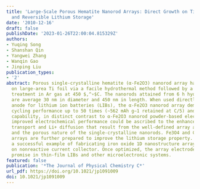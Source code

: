 ```yaml
---
title: 'Large-Scale Porous Hematite Nanorod Arrays: Direct Growth on Titanium Foil
  and Reversible Lithium Storage'
date: '2010-12-16'
draft: false
publishDate: '2023-01-26T22:00:04.815329Z'
authors:
- Yuqing Song
- Shanshan Qin
- Yangwei Zhang
- Wanqin Gao
- Jinping Liu
publication_types:
- '2'
abstract: Porous single-crystalline hematite (α-Fe2O3) nanorod array has been synthesized
  on large-area Ti foil via a facile hydrothermal method followed by a simple annealing
  treatment in Ar gas at 450 $,^∘$C. The nanorods attained from 6 h hydrothermal reaction
  are average 30 nm in diameter and 450 nm in length. When used directly as additive-free
  anode for lithium ion batteries (LIBs), the α-Fe2O3 nanorod array demonstrates excellent
  cycling performance up to 50 times (∼562 mAh g−1 retained at C/5) and good rate
  capability, in distinct contrast to α-Fe2O3 nanorod powder-based electrode. The
  improved electrochemical performance could be ascribed to the enhanced electron
  transport and Li+ diffusion that result from the well-defined array architecture
  and the porous nature of the single-crystalline nanorods. Fe3O4 and C/α-Fe2O3 nanorod
  arrays are further prepared to improve the lithium storage property. Our work represents
  a successful example of fabricating iron oxide 1D nanostructure arrays directly
  on nonreactive current collector. Once optimized, the array electrode may hold great
  promise in thin-film LIBs and other microelectronic systems.
featured: false
publication: '*The Journal of Physical Chemistry C*'
url_pdf: https://doi.org/10.1021/jp1091009
doi: 10.1021/jp1091009
---
```


